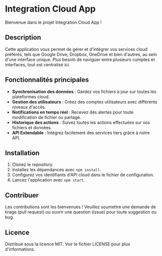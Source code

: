 # Integration Cloud App

Bienvenue dans le projet Integration Cloud App !

## Description
Cette application vous permet de gérer et d'intégrer vos services cloud préférés, tels que Google Drive, Dropbox, OneDrive et bien d'autres, au sein d'une interface unique. Plus besoin de naviguer entre plusieurs comptes et interfaces, tout est centralisé ici.

## Fonctionnalités principales
- **Synchronisation des données** : Gardez vos fichiers à jour sur toutes les plateformes cloud.
- **Gestion des utilisateurs** : Créez des comptes utilisateurs avec différents niveaux d'accès.
- **Notifications en temps réel** : Recevez des alertes pour toute modification de fichier ou partage.
- **Historique des actions** : Suivez toutes les actions effectuées sur vos fichiers et données.
- **API Extendable** : Intégrez facilement des services tiers grâce à notre API.

## Installation
1. Clonez le repository.
2. Installez les dépendances avec `npm install`.
3. Configurez vos identifiants d'API cloud dans le fichier de configuration.
4. Lancez l'application avec `npm start`.

## Contribuer
Les contributions sont les bienvenues ! Veuillez soumettre une demande de tirage (pull request) ou ouvrir une question (issue) pour toute suggestion ou bug.

## Licence
Distribué sous la licence MIT. Voir le fichier LICENSE pour plus d'informations.

